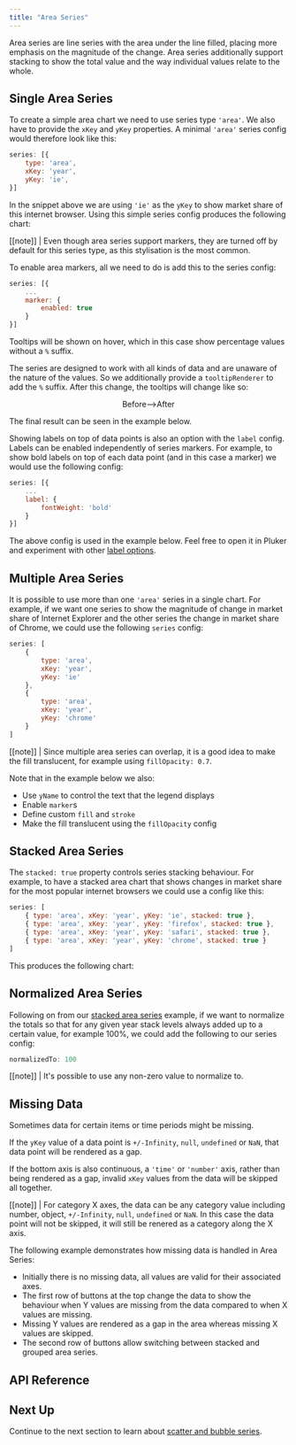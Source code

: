 ```yaml
---
title: "Area Series"
---
```


Area series are line series with the area under the line filled, placing more emphasis on the magnitude of the change. Area series additionally support stacking to show the total value and the way individual values relate to the whole.

## Single Area Series

To create a simple area chart we need to use series type `'area'`. We also have to provide the `xKey` and `yKey` properties. A minimal `'area'` series config would therefore look like this:

```js
series: [{
    type: 'area',
    xKey: 'year',
    yKey: 'ie',
}]
```

In the snippet above we are using `'ie'` as the `yKey` to show market share of this internet browser. Using this simple series config produces the following chart:

<chart-example title='Single Area Series' name='single-area' type='generated'></chart-example>

[[note]]
| Even though area series support markers, they are turned off by default for this series type, as this stylisation is the most common.

To enable area markers, all we need to do is add this to the series config:

```js
series: [{
    ...
    marker: {
        enabled: true
    }
}]
```

Tooltips will be shown on hover, which in this case show percentage values without a `%` suffix.

The series are designed to work with all kinds of data and are unaware of the nature of the values. So we additionally provide a `tooltipRenderer` to add the `%` suffix. After this change, the tooltips will change like so:

<div style="display: flex; justify-content: center;">
    <image-caption src="default-area-tooltip.png" alt="Default Area Tooltip" width="256px" constrained="true">Before</image-caption>
    <div style="margin: auto 0;">--></div>
    <image-caption src="custom-area-tooltip.png" alt="Custom Area Tooltip" width="256px" constrained="true">After</image-caption>
</div>

The final result can be seen in the example below.

<chart-example title='Single Area Series with Markers' name='single-area-markers' type='generated'></chart-example>

Showing labels on top of data points is also an option with the `label` config. Labels can be enabled independently of series markers.
For example, to show bold labels on top of each data point (and in this case a marker) we would use the following config:

```js
series: [{
    ...
    label: {
        fontWeight: 'bold'
    }
}]
```

The above config is used in the example below. Feel free to open it in Pluker and experiment with other [label options](#reference-AgAreaSeriesOptions-label).

<chart-example title='Single Area Series with Markers and Labels' name='single-area-markers-labels' type='generated'></chart-example>

## Multiple Area Series

It is possible to use more than one `'area'` series in a single chart. For example, if we want one series to show the magnitude of change in market share of Internet Explorer and the other series the change in market share of Chrome, we could use the following `series` config:

```js
series: [
    {
        type: 'area',
        xKey: 'year',
        yKey: 'ie'
    },
    {
        type: 'area',
        xKey: 'year',
        yKey: 'chrome'
    }
]
```

[[note]]
| Since multiple area series can overlap, it is a good idea to make the fill translucent, for example using `fillOpacity: 0.7`.

Note that in the example below we also:

- Use `yName` to control the text that the legend displays
- Enable `marker`s
- Define custom `fill` and `stroke`
- Make the fill translucent using the `fillOpacity` config

<chart-example title='Multiple Area Series' name='multi-area' type='generated'></chart-example>

## Stacked Area Series

The `stacked: true` property controls series stacking behaviour. For example, to have a stacked area chart that shows changes in market share for the most popular internet browsers we could use a config like this:

```js
series: [
    { type: 'area', xKey: 'year', yKey: 'ie', stacked: true },
    { type: 'area', xKey: 'year', yKey: 'firefox', stacked: true },
    { type: 'area', xKey: 'year', yKey: 'safari', stacked: true },
    { type: 'area', xKey: 'year', yKey: 'chrome', stacked: true }
]
```

This produces the following chart:

<chart-example title='Stacked Area Series' name='stacked-area' type='generated'></chart-example>

## Normalized Area Series

Following on from our [stacked area series](#example-stacked-area-series) example, if we want to normalize the totals so that for any given year stack levels always added up to a certain value, for example 100%, we could add the following to our series config:

```js
normalizedTo: 100
```

[[note]]
| It's possible to use any non-zero value to normalize to.

<chart-example title='Normalized Stacked Area Series' name='normalized-area' type='generated'></chart-example>

## Missing Data

Sometimes data for certain items or time periods might be missing.

If the `yKey` value of a data point is `+/-Infinity`, `null`, `undefined` or `NaN`, that data point will be rendered as a gap.

If the bottom axis is also continuous, a `'time'` or `'number'` axis, rather than being rendered as a gap, invalid `xKey` values from the data will be skipped all together.

[[note]]
| For category X axes, the data can be any category value including number, object, `+/-Infinity`, `null`, `undefined` or `NaN`. In this case the data point will not be skipped, it will still be renered as a category along the X axis.

The following example demonstrates how missing data is handled in Area Series:

- Initially there is no missing data, all values are valid for their associated axes.
- The first row of buttons at the top change the data to show the behaviour when Y values are missing from the data compared to when X values are missing.
- Missing Y values are rendered as a gap in the area whereas missing X values are skipped.
- The second row of buttons allow switching between stacked and grouped area series.

<chart-example title='Area Series with Incomplete Data' name='missing-data-area' type='generated'></chart-example>


## API Reference

<interface-documentation interfaceName='AgAreaSeriesOptions' overridesrc="charts-api/api.json" config='{ "showSnippets": false }'></interface-documentation>

## Next Up

Continue to the next section to learn about [scatter and bubble series](/charts-scatter-series/).
